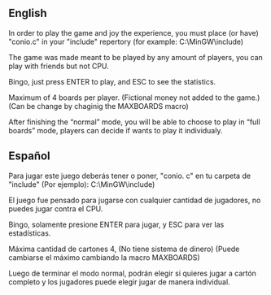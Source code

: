 ## English

In order to play the game and joy the experience, you must place (or have) "conio.c" in your "include" repertory (for example: C:\MinGW\include)

The game was made meant to be played by any amount of players, you can play with friends but not CPU.

Bingo, just press ENTER to play, and ESC to see the statistics.

Maximum of 4 boards per player. (Fictional money not added to the game.) (Can be change by chaginig the MAXBOARDS macro)

After finishing the “normal” mode, you will be able to choose to play in “full boards” mode, players can decide if wants to play it individualy.

## Español

Para jugar este juego deberás tener o poner, "conio. c" en tu carpeta de "include" (Por ejemplo): C:\MinGW\include)

El juego fue pensado para jugarse con cualquier cantidad de jugadores, no puedes jugar contra el CPU.

Bingo, solamente presione ENTER para jugar, y ESC para ver las estadísticas.

Máxima cantidad de cartones 4, (No tiene sistema de dinero) (Puede cambiarse el máximo cambiando la macro MAXBOARDS)

Luego de terminar el modo normal, podrán elegir si quieres jugar a cartón completo y los jugadores puede elegir jugar de manera individual.

